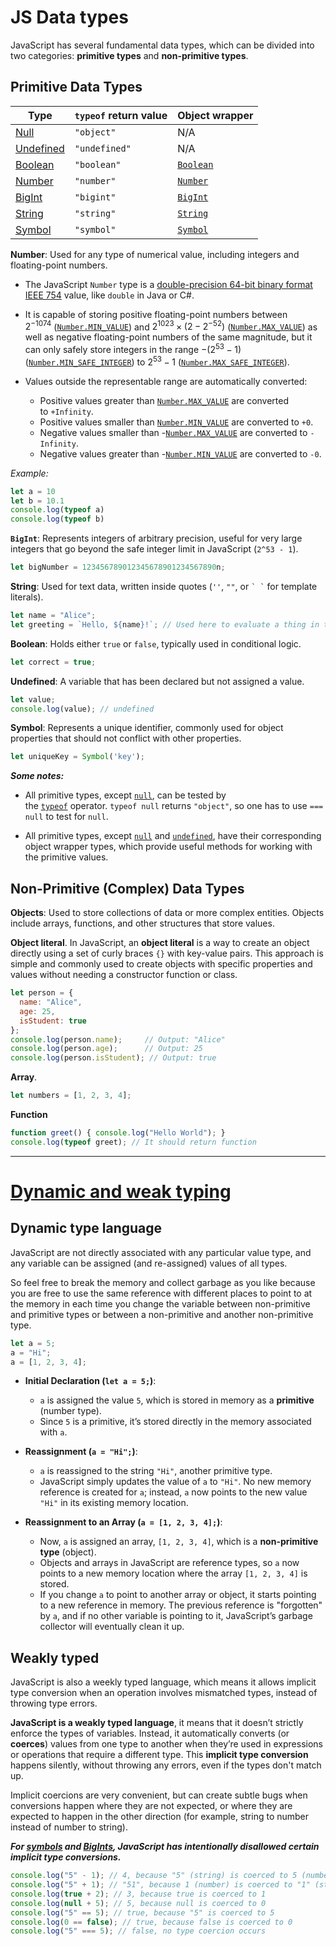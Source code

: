 
# JS Data types

JavaScript has several fundamental data types, which can be divided into two categories: **primitive types** and **non-primitive types**.

## Primitive Data Types

| Type                                                                                                | `typeof` return value | Object wrapper                                                                                        |
| --------------------------------------------------------------------------------------------------- | --------------------- | ----------------------------------------------------------------------------------------------------- |
| [Null](https://developer.mozilla.org/en-US/docs/Web/JavaScript/Data_structures#null_type)           | `"object"`            | N/A                                                                                                   |
| [Undefined](https://developer.mozilla.org/en-US/docs/Web/JavaScript/Data_structures#undefined_type) | `"undefined"`         | N/A                                                                                                   |
| [Boolean](https://developer.mozilla.org/en-US/docs/Web/JavaScript/Data_structures#boolean_type)     | `"boolean"`           | [`Boolean`](https://developer.mozilla.org/en-US/docs/Web/JavaScript/Reference/Global_Objects/Boolean) |
| [Number](https://developer.mozilla.org/en-US/docs/Web/JavaScript/Data_structures#number_type)       | `"number"`            | [`Number`](https://developer.mozilla.org/en-US/docs/Web/JavaScript/Reference/Global_Objects/Number)   |
| [BigInt](https://developer.mozilla.org/en-US/docs/Web/JavaScript/Data_structures#bigint_type)       | `"bigint"`            | [`BigInt`](https://developer.mozilla.org/en-US/docs/Web/JavaScript/Reference/Global_Objects/BigInt)   |
| [String](https://developer.mozilla.org/en-US/docs/Web/JavaScript/Data_structures#string_type)       | `"string"`            | [`String`](https://developer.mozilla.org/en-US/docs/Web/JavaScript/Reference/Global_Objects/String)   |
| [Symbol](https://developer.mozilla.org/en-US/docs/Web/JavaScript/Data_structures#symbol_type)       | `"symbol"`            | [`Symbol`](https://developer.mozilla.org/en-US/docs/Web/JavaScript/Reference/Global_Objects/Symbol)   |

**Number**: Used for any type of numerical value, including integers and floating-point numbers.

- The JavaScript `Number` type is a [double-precision 64-bit binary format IEEE 754](https://en.wikipedia.org/wiki/Double_precision_floating-point_format) value, like `double` in Java or C#.

- It is capable of storing positive floating-point numbers between $2^{-1074}$ ([`Number.MIN_VALUE`](https://developer.mozilla.org/en-US/docs/Web/JavaScript/Reference/Global_Objects/Number/MIN_VALUE)) and $2^{1023} × (2 - 2^{-52})$ ([`Number.MAX_VALUE`](https://developer.mozilla.org/en-US/docs/Web/JavaScript/Reference/Global_Objects/Number/MAX_VALUE)) as well as negative floating-point numbers of the same magnitude, but it can only safely store integers in the range $-(2^{53} − 1)$ ([`Number.MIN_SAFE_INTEGER`](https://developer.mozilla.org/en-US/docs/Web/JavaScript/Reference/Global_Objects/Number/MIN_SAFE_INTEGER)) to $2^{53} − 1$ ([`Number.MAX_SAFE_INTEGER`](https://developer.mozilla.org/en-US/docs/Web/JavaScript/Reference/Global_Objects/Number/MAX_SAFE_INTEGER)).

- Values outside the representable range are automatically converted:

	- Positive values greater than [`Number.MAX_VALUE`](https://developer.mozilla.org/en-US/docs/Web/JavaScript/Reference/Global_Objects/Number/MAX_VALUE) are converted to `+Infinity`.
	- Positive values smaller than [`Number.MIN_VALUE`](https://developer.mozilla.org/en-US/docs/Web/JavaScript/Reference/Global_Objects/Number/MIN_VALUE) are converted to `+0`.
	- Negative values smaller than -[`Number.MAX_VALUE`](https://developer.mozilla.org/en-US/docs/Web/JavaScript/Reference/Global_Objects/Number/MAX_VALUE) are converted to `-Infinity`.
	- Negative values greater than -[`Number.MIN_VALUE`](https://developer.mozilla.org/en-US/docs/Web/JavaScript/Reference/Global_Objects/Number/MIN_VALUE) are converted to `-0`.


*Example:*
```js
let a = 10
let b = 10.1
console.log(typeof a)
console.log(typeof b)
```

**`BigInt`**: Represents integers of arbitrary precision, useful for very large integers that go beyond the safe integer limit in JavaScript (`2^53 - 1`).
```js
let bigNumber = 123456789012345678901234567890n;
```

**String**: Used for text data, written inside quotes (`''`, `""`, or `` ` ` `` for template literals).
```js
let name = "Alice"; 
let greeting = `Hello, ${name}!`; // Used here to evaluate a thing in the middle of a string
```

**Boolean**: Holds either `true` or `false`, typically used in conditional logic.
```js
let correct = true;
```

**Undefined**: A variable that has been declared but not assigned a value.
```js
let value;
console.log(value); // undefined
```

**Symbol**: Represents a unique identifier, commonly used for object properties that should not conflict with other properties.
```js
let uniqueKey = Symbol('key');
```

***Some notes:***
- All primitive types, except [`null`](https://developer.mozilla.org/en-US/docs/Web/JavaScript/Reference/Operators/null), can be tested by the [`typeof`](https://developer.mozilla.org/en-US/docs/Web/JavaScript/Reference/Operators/typeof) operator. `typeof null` returns `"object"`, so one has to use `=== null` to test for `null`.

- All primitive types, except [`null`](https://developer.mozilla.org/en-US/docs/Web/JavaScript/Reference/Operators/null) and [`undefined`](https://developer.mozilla.org/en-US/docs/Web/JavaScript/Reference/Global_Objects/undefined), have their corresponding object wrapper types, which provide useful methods for working with the primitive values.




## Non-Primitive (Complex) Data Types

**Objects**: Used to store collections of data or more complex entities. Objects include arrays, functions, and other structures that store values.

**Object literal**. In JavaScript, an **object literal** is a way to create an object directly using a set of curly braces `{}` with key-value pairs. This approach is simple and commonly used to create objects with specific properties and values without needing a constructor function or class.
```js
let person = {
  name: "Alice",
  age: 25,
  isStudent: true
};
console.log(person.name);     // Output: "Alice"
console.log(person.age);      // Output: 25
console.log(person.isStudent); // Output: true
```

**Array**.
```js
let numbers = [1, 2, 3, 4];
```

**Function**
```js
function greet() { console.log("Hello World"); }
console.log(typeof greet); // It should return function
```


---
# [Dynamic and weak typing](https://developer.mozilla.org/en-US/docs/Web/JavaScript/Data_structures#dynamic_and_weak_typing)

## Dynamic type language

JavaScript are not directly associated with any particular value type, and any variable can be assigned (and re-assigned) values of all types. 

So feel free to break the memory and collect garbage as you like because you are free to use the same reference with different places to point to at the memory in each time you change the variable between non-primitive and primitive types or between a non-primitive and another non-primitive type.

```js
let a = 5;
a = "Hi";
a = [1, 2, 3, 4];
```

- **Initial Declaration (`let a = 5;`)**:
    
    - `a` is assigned the value `5`, which is stored in memory as a **primitive** (number type).
    - Since `5` is a primitive, it’s stored directly in the memory associated with `a`.
- **Reassignment (`a = "Hi";`)**:
    
    - `a` is reassigned to the string `"Hi"`, another primitive type.
    - JavaScript simply updates the value of `a` to `"Hi"`. No new memory reference is created for `a`; instead, `a` now points to the new value `"Hi"` in its existing memory location.
- **Reassignment to an Array (`a = [1, 2, 3, 4];`)**:
    
    - Now, `a` is assigned an array, `[1, 2, 3, 4]`, which is a **non-primitive type** (object).
    - Objects and arrays in JavaScript are reference types, so `a` now points to a new memory location where the array `[1, 2, 3, 4]` is stored.
    - If you change `a` to point to another array or object, it starts pointing to a new reference in memory. The previous reference is "forgotten" by `a`, and if no other variable is pointing to it, JavaScript’s garbage collector will eventually clean it up.


## Weakly typed

JavaScript is also a weekly typed language, which means it allows implicit type conversion when an operation involves mismatched types, instead of throwing type errors.

**JavaScript is a weakly typed language**, it means that it doesn’t strictly enforce the types of variables. Instead, it automatically converts (or **coerces**) values from one type to another when they’re used in expressions or operations that require a different type. This **implicit type conversion** happens silently, without throwing any errors, even if the types don't match up.

Implicit coercions are very convenient, but can create subtle bugs when conversions happen where they are not expected, or where they are expected to happen in the other direction (for example, string to number instead of number to string). 

***For [symbols](https://developer.mozilla.org/en-US/docs/Web/JavaScript/Data_structures#symbol_type) and [BigInts](https://developer.mozilla.org/en-US/docs/Web/JavaScript/Data_structures#bigint_type), JavaScript has intentionally disallowed certain implicit type conversions.***

```js
console.log("5" - 1); // 4, because "5" (string) is coerced to 5 (number)
console.log("5" + 1); // "51", because 1 (number) is coerced to "1" (string)
console.log(true + 2); // 3, because true is coerced to 1
console.log(null + 5); // 5, because null is coerced to 0
console.log("5" == 5); // true, because "5" is coerced to 5
console.log(0 == false); // true, because false is coerced to 0
console.log("5" === 5); // false, no type coercion occurs
```

